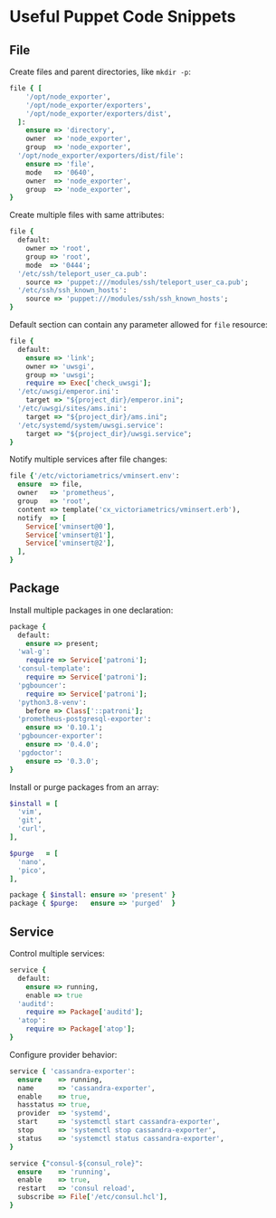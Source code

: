 # Useful Puppet Code Snippets

## File

Create files and parent directories, like `mkdir -p`:
```ruby
file { [
    '/opt/node_exporter',
    '/opt/node_exporter/exporters',
    '/opt/node_exporter/exporters/dist',
  ]:
    ensure => 'directory',
    owner  => 'node_exporter',
    group  => 'node_exporter',
  '/opt/node_exporter/exporters/dist/file':
    ensure => 'file',
    mode   => '0640',
    owner  => 'node_exporter',
    group  => 'node_exporter',
}
```

Create multiple files with same attributes:
```ruby
file {
  default:
    owner => 'root',
    group => 'root',
    mode  => '0444';
  '/etc/ssh/teleport_user_ca.pub':
    source => 'puppet:///modules/ssh/teleport_user_ca.pub';
  '/etc/ssh/ssh_known_hosts':
    source => 'puppet:///modules/ssh/ssh_known_hosts';
}
```

Default section can contain any parameter allowed for `file` resource:
```ruby
file {
  default:
    ensure => 'link';
    owner => 'uwsgi',
    group => 'uwsgi';
    require => Exec['check_uwsgi'];
  '/etc/uwsgi/emperor.ini':
    target => "${project_dir}/emperor.ini";
  '/etc/uwsgi/sites/ams.ini':
    target => "${project_dir}/ams.ini";
  '/etc/systemd/system/uwsgi.service':
    target => "${project_dir}/uwsgi.service";
}
```

Notify multiple services after file changes:
```ruby
file {'/etc/victoriametrics/vminsert.env':
  ensure  => file,
  owner   => 'prometheus',
  group   => 'root',
  content => template('cx_victoriametrics/vminsert.erb'),
  notify  => [
    Service['vminsert@0'],
    Service['vminsert@1'],
    Service['vminsert@2'],
  ],
}
```

## Package

Install multiple packages in one declaration:
```ruby
package {
  default:
    ensure => present;
  'wal-g':
    require => Service['patroni'];
  'consul-template':
    require => Service['patroni'];
  'pgbouncer':
    require => Service['patroni'];
  'python3.8-venv':
    before => Class['::patroni'];
  'prometheus-postgresql-exporter':
    ensure => '0.10.1';
  'pgbouncer-exporter':
    ensure => '0.4.0';
  'pgdoctor':
    ensure => '0.3.0';
}
```

Install or purge packages from an array:
```ruby
$install = [
  'vim',
  'git',
  'curl',
],

$purge   = [
  'nano',
  'pico',
],

package { $install: ensure => 'present' }
package { $purge:   ensure => 'purged'  }
```

## Service

Control multiple services:
```ruby
service {
  default:
    ensure => running,
    enable => true
  'auditd':
    require => Package['auditd'];
  'atop':
    require => Package['atop'];
}
```

Configure provider behavior:
```ruby
service { 'cassandra-exporter':
  ensure    => running,
  name      => 'cassandra-exporter',
  enable    => true,
  hasstatus => true,
  provider  => 'systemd',
  start     => 'systemctl start cassandra-exporter',
  stop      => 'systemctl stop cassandra-exporter',
  status    => 'systemctl status cassandra-exporter',
}

service {"consul-${consul_role}":
  ensure    => 'running',
  enable    => true,
  restart   => 'consul reload',
  subscribe => File['/etc/consul.hcl'],
}
```
